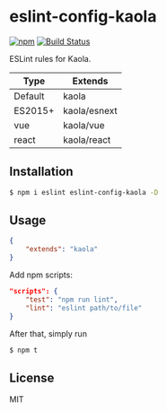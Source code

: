 # eslint-config-kaola

[![npm](https://img.shields.io/npm/v/eslint-config-kaola.svg?style=flat-square)](https://www.npmjs.com/package/eslint-config-kaola)
[![Build Status](https://img.shields.io/travis/kaola-fed/eslint-config-kaola.svg?style=flat-square)](https://travis-ci.org/kaola-fed/eslint-config-kaola)

ESLint rules for Kaola.

|Type|Extends|
|---|---|
|Default|kaola|
|ES2015+|kaola/esnext|
|vue|kaola/vue|
|react|kaola/react|

## Installation

```bash
$ npm i eslint eslint-config-kaola -D
```

## Usage

```json
{
    "extends": "kaola"
}
```

Add npm scripts:

```json
"scripts": {
    "test": "npm run lint",
    "lint": "eslint path/to/file"
}
```

After that, simply run

```bash
$ npm t
```

## License

MIT
